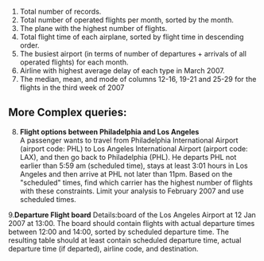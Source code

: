 



1. Total number of records.
2. Total number of operated flights per month, sorted by the month.
3. The plane with the highest number of flights.
4. Total flight time of each airplane, sorted by flight time in descending order.
5. The busiest airport (in terms of number of departures + arrivals of all operated flights) for each month.
6. Airline with highest average delay of each type in March 2007.
7. The median, mean, and mode of columns 12-16, 19-21 and 25-29 for the flights in the third week of 2007

## More Complex queries:

8. **Flight options between Philadelphia and Los Angeles**  
  A passenger wants to travel from Philadelphia International Airport (airport code:
  PHL) to Los Angeles International Airport (airport code: LAX), and then go back to Philadelphia
  (PHL). He departs PHL not earlier than 5:59 am (scheduled time), stays at least 3:01 hours in Los
  Angeles and then arrive at PHL not later than 11pm. Based on the "scheduled" times, find which
  carrier has the highest number of flights with these constraints. Limit your analysis to February
  2007 and use scheduled times.

9.**Departure Flight board**
  Details:board of the Los Angeles Airport at 12 Jan 2007 at 13:00. The
board should contain flights with actual departure times between 12:00 and 14:00, sorted by
scheduled departure time. The resulting table should at least contain scheduled departure time,
actual departure time (if departed), airline code, and destination.
